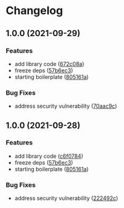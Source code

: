 # Changelog

## 1.0.0 (2021-09-29)


### Features

* add library code ([672c08a](https://www.github.com/shipperizer/kilo-franz/commit/672c08a10cee9737a65b862992a0043d255755b3))
* freeze deps ([57b6ec3](https://www.github.com/shipperizer/kilo-franz/commit/57b6ec39cef198514a3df86a6fc4a77b054f9e3f))
* starting boilerplate ([805161a](https://www.github.com/shipperizer/kilo-franz/commit/805161a09c1bdb21ecb900eb1d6bccde2ac65631))


### Bug Fixes

* address security vulnerability ([70aac9c](https://www.github.com/shipperizer/kilo-franz/commit/70aac9c56f94531c3eb602290d96f87d14168028))

## 1.0.0 (2021-09-28)


### Features

* add library code ([c6f0784](https://www.github.com/shipperizer/kilo-franz/commit/c6f0784627fff3855f3a48033bd45d35b6193b61))
* freeze deps ([57b6ec3](https://www.github.com/shipperizer/kilo-franz/commit/57b6ec39cef198514a3df86a6fc4a77b054f9e3f))
* starting boilerplate ([805161a](https://www.github.com/shipperizer/kilo-franz/commit/805161a09c1bdb21ecb900eb1d6bccde2ac65631))


### Bug Fixes

* address security vulnerability ([222492c](https://www.github.com/shipperizer/kilo-franz/commit/222492c5114a9b2733af17353d01de901755b80b))
